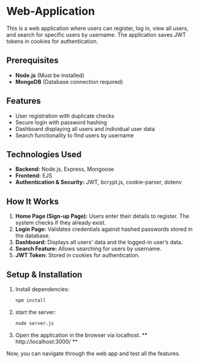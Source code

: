 # Web-Application 
This is a web application where users can register, log in, view all users, and search for specific users by username. The application saves JWT tokens in cookies for authentication.  

## Prerequisites  
- **Node.js** (Must be installed)  
- **MongoDB** (Database connection required)  

## Features  
- User registration with duplicate checks  
- Secure login with password hashing  
- Dashboard displaying all users and individual user data  
- Search functionality to find users by username  

## Technologies Used  
- **Backend:** Node.js, Express, Mongoose  
- **Frontend:** EJS  
- **Authentication & Security:** JWT, bcrypt.js, cookie-parser, dotenv  

## How It Works  
1. **Home Page (Sign-up Page):** Users enter their details to register. The system checks if they already exist.  
2. **Login Page:** Validates credentials against hashed passwords stored in the database.  
3. **Dashboard:** Displays all users' data and the logged-in user’s data.  
4. **Search Feature:** Allows searching for users by username.  
5. **JWT Token:** Stored in cookies for authentication.  

## Setup & Installation  
1. Install dependencies:
   ```bash
   npm install
   
2. start the server:
   ```bash
   node server.js
   
4. Open the application in the browser via localhost.
 ** http://localhost:3000/ **

Now, you can navigate through the web app and test all the features.  

